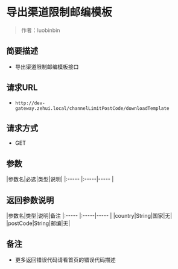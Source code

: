# 导出渠道限制邮编模板

> 作者：luobinbin

## 简要描述

- 导出渠道限制邮编模板接口

## 请求URL
- `http://dev-gateway.zehui.local/channelLimitPostCode/downloadTemplate`
  
## 请求方式
- GET

## 参数

|参数名|必选|类型|说明|
|:-----  |:-----|-----        |


## 返回参数说明

|参数名|类型|说明|备注
|:-----  |:-----|-----                  |
|country|String|国家|无|
|postCode|String|邮编|无|

## 备注 

- 更多返回错误代码请看首页的错误代码描述